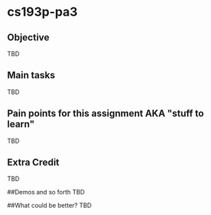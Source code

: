 # cs193p-pa3

## Objective
TBD

## Main tasks
TBD

## Pain points for this assignment AKA "stuff to learn"
TBD

## Extra Credit
TBD

##Demos and so forth
TBD

##What could be better?
TBD
